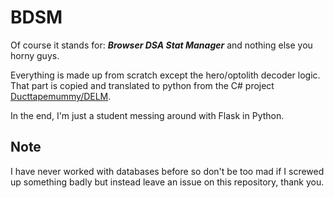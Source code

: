 # BDSM

Of course it stands for: **_Browser DSA Stat Manager_** and nothing else you horny guys.

Everything is made up from scratch except the hero/optolith decoder logic. That part is copied and translated to python from the C# project [Ducttapemummy/DELM](https://github.com/Ducttapemummy/DELM).

In the end, I'm just a student messing around with Flask in Python.

## Note
I have never worked with databases before so don't be too mad if I screwed up something badly but instead leave an issue on this repository, thank you. 
